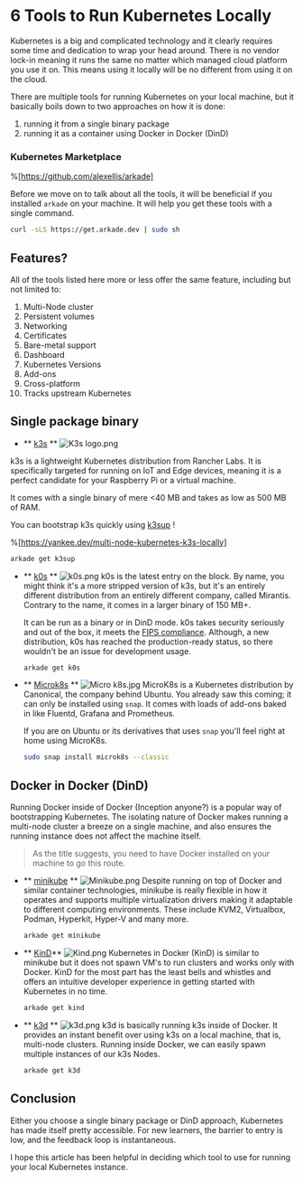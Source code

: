 # 6 Tools to Run Kubernetes Locally

Kubernetes is a big and complicated technology and it clearly requires some time and dedication to wrap your head around. There is no vendor lock-in meaning it runs the same no matter which managed cloud platform you use it on. This means using it locally will be no different from using it on the cloud.

There are multiple tools for running Kubernetes on your local machine, but it basically boils down to two approaches on how it is done:

1. running it from a single binary package
2. running it as a container using Docker in Docker (DinD)

### Kubernetes Marketplace
%[https://github.com/alexellis/arkade]

Before we move on to talk about all the tools, it will be beneficial if you installed `arkade` on your machine. It will help you get these tools with a single command.

```bash
curl -sLS https://get.arkade.dev | sudo sh
```

## Features?

All of the tools listed here more or less offer the same feature, including but not limited to:

1. Multi-Node cluster
2. Persistent volumes
3. Networking
4. Certificates
5. Bare-metal support
6. Dashboard
7. Kubernetes Versions
8. Add-ons
9. Cross-platform
10. Tracks upstream Kubernetes

## Single package binary

* ** [k3s](https://github.com/k3s-io/k3s) **
![K3s logo.png](https://cdn.hashnode.com/res/hashnode/image/upload/v1628146388504/EuqE3teij.png)

 k3s is a lightweight Kubernetes distribution from Rancher Labs. It is specifically targeted for running on IoT and Edge devices, meaning it is a perfect candidate for your Raspberry Pi or a virtual machine.

  It comes with a single binary of mere <40 MB and takes as low as 500 MB of RAM.

  You can bootstrap k3s quickly using  [k3sup](https://github.com/alexellis/k3sup) !

  %[https://yankee.dev/multi-node-kubernetes-k3s-locally]

  ```bash
  arkade get k3sup
  ```

* ** [k0s](https://github.com/k0sproject/k0s) **
![k0s.png](https://cdn.hashnode.com/res/hashnode/image/upload/v1628146395939/RQI9JmCfU.png)
 k0s is the latest entry on the block. By name, you might think it's a more stripped version of k3s, but it's an entirely different distribution from an entirely different company, called Mirantis. Contrary to the name, it comes in a larger binary of 150 MB+.

  It can be run as a binary or in DinD mode. k0s takes security seriously and out of the box, it meets the [FIPS compliance](https://www.sdxcentral.com/security/definitions/what-does-mean-fips-compliant/).  Although, a new distribution, k0s has reached the production-ready status, so there wouldn't be an issue for development usage.

  ```bash
  arkade get k0s
  ```

* ** [Microk8s](https://github.com/ubuntu/microk8s) **
![Micro k8s.jpg](https://cdn.hashnode.com/res/hashnode/image/upload/v1628146540551/J5ApDUbjf.jpeg)
 MicroK8s is a Kubernetes distribution by Canonical, the company behind Ubuntu. You already saw this coming; it can only be installed using `snap`.  It comes with loads of add-ons baked in like Fluentd, Grafana and Prometheus.

  If you are on Ubuntu or its derivatives that uses `snap` you'll feel right at home using MicroK8s.

  ```bash
  sudo snap install microk8s --classic
  ```

## Docker in Docker (DinD)

Running Docker inside of Docker (Inception anyone?) is a popular way of bootstrapping Kubernetes. The isolating nature of Docker makes running a multi-node cluster a breeze on a single machine, and also ensures the running instance does not affect the machine itself.

> As the title suggests, you need to have Docker installed on your machine to go this route.

* ** [minikube](https://github.com/kubernetes/minikube) **
![Minikube.png](https://cdn.hashnode.com/res/hashnode/image/upload/v1628146684436/clc9TZbZ4.png)
  Despite running on top of Docker and similar container technologies, minikube is really flexible in how it operates and supports multiple virtualization drivers making it adaptable to different computing environments.  These include KVM2, Virtualbox, Podman, Hyperkit, Hyper-V and many more.

  ```bash
  arkade get minikube
  ```


* ** [KinD](https://github.com/kubernetes-sigs/kind)**
![Kind.png](https://cdn.hashnode.com/res/hashnode/image/upload/v1628146781587/SgSgJa0dZ.png)
  Kubernetes in Docker (KinD) is similar to minikube but it does not spawn VM's to run clusters and works only with Docker.  KinD for the most part has the least bells and whistles and offers an intuitive developer experience in getting started with Kubernetes in no time.

  ```bash
  arkade get kind
  ```


* ** [k3d](https://github.com/rancher/k3d/) **
![k3d.png](https://cdn.hashnode.com/res/hashnode/image/upload/v1628146849609/XZXhr_4Sk.png)
 k3d is basically running k3s inside of Docker. It provides an instant benefit over using k3s on a local machine, that is, multi-node clusters. Running inside Docker, we can easily spawn multiple instances of our k3s Nodes.

  ```bash
  arkade get k3d
  ```

## Conclusion

Either you choose a single binary package or DinD approach, Kubernetes has made itself pretty accessible. For new learners, the barrier to entry is low, and the feedback loop is instantaneous.

I hope this article has been helpful in deciding which tool to use for running your local Kubernetes instance.

